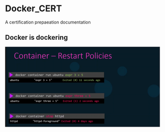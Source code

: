 # Docker_CERT
A certification prepaeation  documentation 


## Docker is dockering 

![Docker Policies](https://github.com/sheyijojo/Docker_CERT/blob/main/_assets/docker_restart_policies.png?raw=true)